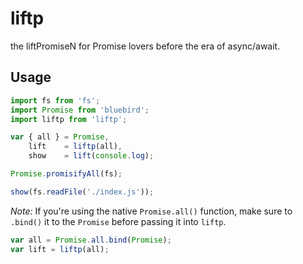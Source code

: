 # liftp

the liftPromiseN for Promise lovers before the era of async/await.

## Usage

```javascript
import fs from 'fs';
import Promise from 'bluebird';
import liftp from 'liftp';

var { all } = Promise,
    lift    = liftp(all),
    show    = lift(console.log);

Promise.promisifyAll(fs);

show(fs.readFile('./index.js'));
```

*Note:* If you're using the native `Promise.all()` function, make sure to `.bind()` it to the `Promise` before passing it into `liftp`.

``` javascript
var all = Promise.all.bind(Promise);
var lift = liftp(all);
```
